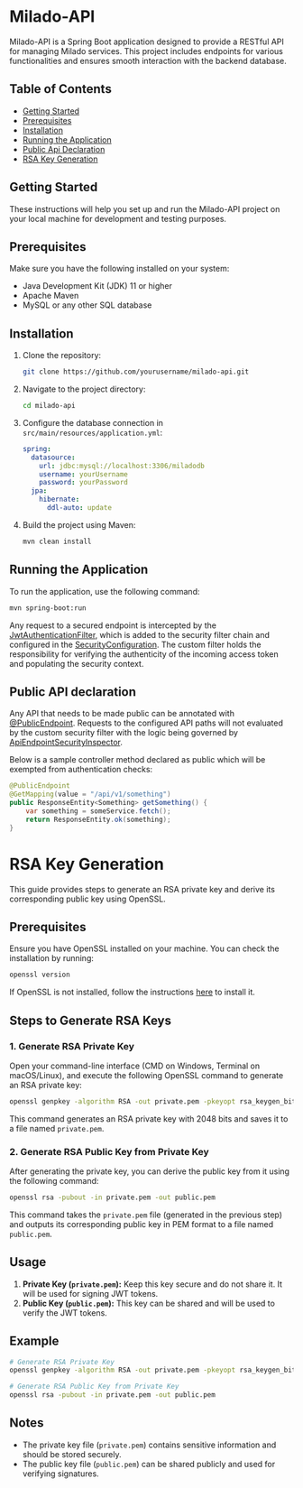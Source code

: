 # Milado-API

Milado-API is a Spring Boot application designed to provide a RESTful API for managing Milado services. This project includes endpoints for various functionalities and ensures smooth interaction with the backend database.

## Table of Contents

- [Getting Started](#getting-started)
- [Prerequisites](#prerequisites)
- [Installation](#installation)
- [Running the Application](#running-the-application)
- [Public Api Declaration](#public-api-declaration)
- [RSA Key Generation](#rsa-key-generation)



## Getting Started

These instructions will help you set up and run the Milado-API project on your local machine for development and testing purposes.

## Prerequisites

Make sure you have the following installed on your system:

- Java Development Kit (JDK) 11 or higher
- Apache Maven
- MySQL or any other SQL database

## Installation

1. Clone the repository:

    ```sh
    git clone https://github.com/yourusername/milado-api.git
    ```

2. Navigate to the project directory:

    ```sh
    cd milado-api
    ```

3. Configure the database connection in `src/main/resources/application.yml`:

    ```yaml
    spring:
      datasource:
        url: jdbc:mysql://localhost:3306/miladodb
        username: yourUsername
        password: yourPassword
      jpa:
        hibernate:
          ddl-auto: update
    ```

4. Build the project using Maven:

    ```sh
    mvn clean install
    ```

## Running the Application

To run the application, use the following command:

```sh
mvn spring-boot:run
```

Any request to a secured endpoint is intercepted by the [JwtAuthenticationFilter](), which is added to the security filter chain and configured in the [SecurityConfiguration](). The custom filter holds the responsibility for verifying the authenticity of the incoming access token and populating the security context.

## Public API declaration

Any API that needs to be made public can be annotated with [@PublicEndpoint](). Requests to the configured API paths will not evaluated by the custom security filter with the logic being governed by [ApiEndpointSecurityInspector]().

Below is a sample controller method declared as public which will be exempted from authentication checks:

```java
@PublicEndpoint
@GetMapping(value = "/api/v1/something")
public ResponseEntity<Something> getSomething() {
    var something = someService.fetch();
    return ResponseEntity.ok(something);
}
```
# RSA Key Generation

This guide provides steps to generate an RSA private key and derive its corresponding public key using OpenSSL.

## Prerequisites

Ensure you have OpenSSL installed on your machine. You can check the installation by running:

```bash
openssl version
```

If OpenSSL is not installed, follow the instructions [here](https://www.openssl.org/source/) to install it.

## Steps to Generate RSA Keys

### 1. Generate RSA Private Key

Open your command-line interface (CMD on Windows, Terminal on macOS/Linux), and execute the following OpenSSL command to generate an RSA private key:

```bash
openssl genpkey -algorithm RSA -out private.pem -pkeyopt rsa_keygen_bits:2048
```

This command generates an RSA private key with 2048 bits and saves it to a file named `private.pem`.

### 2. Generate RSA Public Key from Private Key

After generating the private key, you can derive the public key from it using the following command:

```bash
openssl rsa -pubout -in private.pem -out public.pem
```

This command takes the `private.pem` file (generated in the previous step) and outputs its corresponding public key in PEM format to a file named `public.pem`.

## Usage

1. **Private Key (`private.pem`):** Keep this key secure and do not share it. It will be used for signing JWT tokens.
2. **Public Key (`public.pem`):** This key can be shared and will be used to verify the JWT tokens.

## Example

```bash
# Generate RSA Private Key
openssl genpkey -algorithm RSA -out private.pem -pkeyopt rsa_keygen_bits:2048

# Generate RSA Public Key from Private Key
openssl rsa -pubout -in private.pem -out public.pem
```

## Notes

- The private key file (`private.pem`) contains sensitive information and should be stored securely.
- The public key file (`public.pem`) can be shared publicly and used for verifying signatures.
